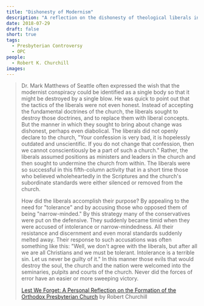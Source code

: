 ```yaml
---
title: "Dishonesty of Modernism"
description: "A reflection on the dishonesty of theological liberals in the PCUSA during the Presbyterian Crisis"
date: 2018-07-29
draft: false
short: true
tags:
  - Presbyterian Controversy
  - OPC
people:
  - Robert K. Churchill
images:
---
```


<blockquote class="blockquote">
  <p>Dr. Mark Matthews of Seattle often expressed the wish that the modernist conspiracy could be identified as a single body so that it might be destroyed by a single blow. He was quick to point out that the tactics of the liberals were not even honest. Instead of accepting the fundamental doctrines of the church, the liberals sought to destroy those doctrines, and to replace them with liberal concepts. But the manner in which they sought to bring about change was dishonest, perhaps even diabolical. The liberals did not openly declare to the church, "Your confession is very bad, it is hopelessly outdated and unscientific. If you do not change that confession, then we cannot conscientiously be a part of such a church." Rather, the liberals assumed positions as ministers and leaders in the church and then sought to undermine the church from within. The liberals were so successful in this fifth-column activity that in a short time those who believed wholeheartedly in the Scriptures and the church's subordinate standards were either silenced or removed from the church. </p>
  <p class="mb-0">How did the liberals accomplish their purpose? By appealing to the need for "tolerance" and by accusing those who opposed them of being "narrow-minded." By this strategy many of the conservatives were put on the defensive. They suddenly became timid when they were accused of intolerance or narrow-mindedness. All their resistance and discernment and even moral standards suddenly melted away. Their response to such accusations was often something like this: "Well, we don't agree with the liberals, but after all we are all Christians and we must be tolerant. Intolerance is a terrible sin. Let us never be guilty of it." In this manner those evils that would destroy the soul, the church and the nation were welcomed into the seminaries, pulpits and courts of the church. Never did the forces of error have an easier or more sweeping victory.</p>
  <p class="mb-0"></p>
  <footer class="blockquote-footer"><a href="https://store.opc.org/ProductDetails.asp?ProductCode=H%2DLest%2Dwe%2Dforget">Lest We Forget: A Personal Reflection on the Formation of the Orthodox Presbyterian Church</a> by Robert Churchill </footer>
</blockquote>
